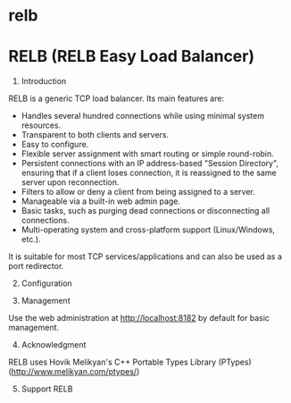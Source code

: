 # relb
RELB (RELB Easy Load Balancer)
=======================================

1. Introduction

RELB is a generic TCP load balancer. Its main features are: 

- Handles several hundred connections while using minimal system resources.
- Transparent to both clients and servers.
- Easy to configure.
- Flexible server assignment with smart routing or simple round-robin.
- Persistent connections with an IP address-based "Session Directory", ensuring that if a client loses connection, it is reassigned to the same server upon reconnection.
- Filters to allow or deny a client from being assigned to a server.
- Manageable via a built-in web admin page.
- Basic tasks, such as purging dead connections or disconnecting all connections.
- Multi-operating system and cross-platform support (Linux/Windows, etc.).

It is suitable for most TCP services/applications and can also be used as a port redirector.

2. Configuration

3. Management

Use the web administration at [http://localhost:8182](http://localhost:8182) by default for basic management.

4. Acknowledgment

RELB uses Hovik Melikyan's C++ Portable Types Library (PTypes) (http://www.melikyan.com/ptypes/)

5. Support RELB
